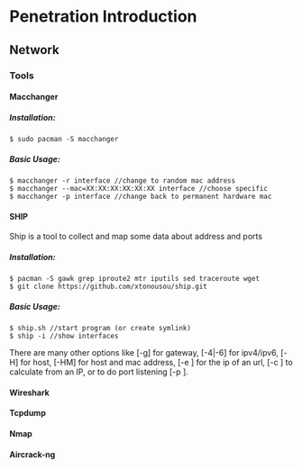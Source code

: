# Penetration Introduction

## Network

### Tools

#### Macchanger

##### Installation:

```
$ sudo pacman -S macchanger
``` 

##### Basic Usage:

```
$ macchanger -r interface //change to random mac address
$ macchanger --mac=XX:XX:XX:XX:XX:XX interface //choose specific
$ macchanger -p interface //change back to permanent hardware mac
```

#### SHIP

Ship is a tool to collect and map some data about address and ports

##### Installation:

```
$ pacman -S gawk grep iproute2 mtr iputils sed traceroute wget
$ git clone https://github.com/xtonousou/ship.git
```

##### Basic Usage:

```
$ ship.sh //start program (or create symlink)
$ ship -i //show interfaces
```

There are many other options like [-g] for gateway, [-4|-6] for ipv4/ipv6, [-H] for host, [-HM] for host and mac address, [-e <url>] for the ip of an url, [-c <ip>] to calculate from an IP, or to do port listening [-p <port number>].
  
#### Wireshark

#### Tcpdump

#### Nmap

#### Aircrack-ng
